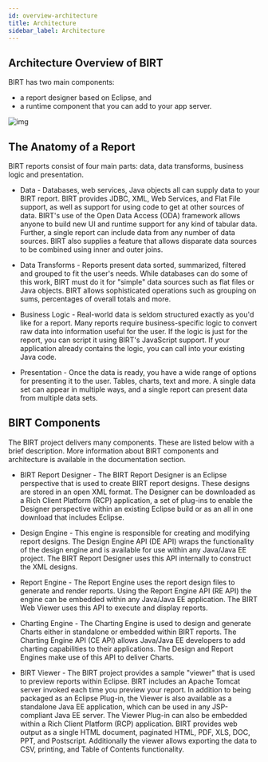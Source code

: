 ```yaml
---
id: overview-architecture
title: Architecture
sidebar_label: Architecture
---
```


## Architecture Overview of BIRT

BIRT has two main components: 

+ a report designer based on Eclipse, and 
+ a runtime component that you can add to your app server. 

![img](/img/BIRT-Architektur-01_V2.png)

## The Anatomy of a Report

BIRT reports consist of four main parts: data, data transforms, business logic and presentation.

+ Data - Databases, web services, Java objects all can supply data to your BIRT report. BIRT provides JDBC, XML, Web Services, and Flat File support, as well as support for using code to get at other sources of data. BIRT's use of the Open Data Access (ODA) framework allows anyone to build new UI and runtime support for any kind of tabular data. Further, a single report can include data from any number of data sources. BIRT also supplies a feature that allows disparate data sources to be combined using inner and outer joins.

+ Data Transforms - Reports present data sorted, summarized, filtered and grouped to fit the user's needs. While databases can do some of this work, BIRT must do it for "simple" data sources such as flat files or Java objects. BIRT allows sophisticated operations such as grouping on sums, percentages of overall totals and more.

+ Business Logic - Real-world data is seldom structured exactly as you'd like for a report. Many reports require business-specific logic to convert raw data into information useful for the user. If the logic is just for the report, you can script it using BIRT's JavaScript support. If your application already contains the logic, you can call into your existing Java code.

+ Presentation - Once the data is ready, you have a wide range of options for presenting it to the user. Tables, charts, text and more. A single data set can appear in multiple ways, and a single report can present data from multiple data sets.

## BIRT Components

The BIRT project delivers many components. These are listed below with a brief description. More information about BIRT components and architecture is available in the documentation section.

+ BIRT Report Designer - The BIRT Report Designer is an Eclipse perspective that is used to create BIRT report designs. These designs are stored in an open XML format. The Designer can be downloaded as a Rich Client Platform (RCP) application, a set of plug-ins to enable the Designer perspective within an existing Eclipse build or as an all in one download that includes Eclipse.

+ Design Engine - This engine is responsible for creating and modifying report designs. The Design Engine API (DE API) wraps the functionality of the design engine and is available for use within any Java/Java EE project. The BIRT Report Designer uses this API internally to construct the XML designs.

+ Report Engine - The Report Engine uses the report design files to generate and render reports. Using the Report Engine API (RE API) the engine can be embedded within any Java/Java EE application. The BIRT Web Viewer uses this API to execute and display reports.

+ Charting Engine - The Charting Engine is used to design and generate Charts either in standalone or embedded within BIRT reports. The Charting Engine API (CE API) allows Java/Java EE developers to add charting capabilities to their applications. The Design and Report Engines make use of this API to deliver Charts.

+ BIRT Viewer - The BIRT project provides a sample "viewer" that is used to preview reports within Eclipse. BIRT includes an Apache Tomcat server invoked each time you preview your report. In addition to being packaged as an Eclipse Plug-in, the Viewer is also available as a standalone Java EE application, which can be used in any JSP-compliant Java EE server. The Viewer Plug-in can also be embedded within a Rich Client Platform (RCP) application. BIRT provides web output as a single HTML document, paginated HTML, PDF, XLS, DOC, PPT, and Postscript. Additionally the viewer allows exporting the data to CSV, printing, and Table of Contents functionality.
